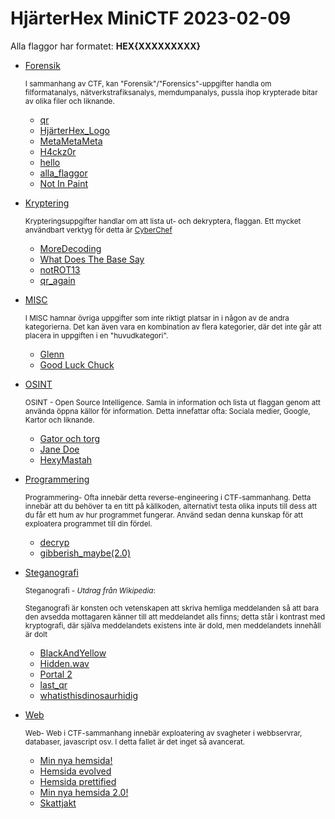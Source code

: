 # **HjärterHex MiniCTF 2023-02-09**

Alla flaggor har formatet: **HEX{XXXXXXXXX}**

* [Forensik](Forensik/)

  <sub>I sammanhang av CTF, kan "Forensik"/"Forensics"-uppgifter handla om filformatanalys, nätverkstrafiksanalys, memdumpanalys, pussla ihop krypterade bitar av olika filer och liknande.</sub>
  - [qr](Forensik/qr.png)
  - [HjärterHex_Logo](Forensik/HjärterHex_Logo.png)
  - [MetaMetaMeta](Forensik/MetaMetaMeta.png)
  - [H4ckz0r](Forensik/H4ckz0r.zip)
  - [hello](Forensik/hello.zip)
  - [alla_flaggor](Forensik/alla_flaggor.docx)
  - [Not In Paint](Forensik/not_in_paint.jpg)

* [Kryptering](Kryptering/)

  <sub>Krypteringsuppgifter handlar om att lista ut- och dekryptera, flaggan. Ett mycket användbart verktyg för detta är [CyberChef](https://cyberchef.org/) </sub>
  - [MoreDecoding](Kryptering/MoreDecoding.txt)
  - [What Does The Base Say](Kryptering/What_does_the_base_say.txt)
  - [notROT13](Kryptering/notROT13.txt)
  - [qr_again](Kryptering/qr_again.png)
  

* [MISC](MISC/)

  <sub>I MISC hamnar övriga uppgifter som inte riktigt platsar in i någon av de andra kategorierna. Det kan även vara en kombination av flera kategorier, där det inte går att placera in uppgiften i en "huvudkategori".</sub>
  - [Glenn](MISC/Glenn)
  - [Good Luck Chuck](MISC/GoodLuckChuck.7z)
  

* [OSINT](OSINT/)

  <sub>OSINT - Open Source Intelligence. Samla in information och lista ut flaggan genom att använda öppna källor för information. Detta innefattar ofta: Sociala medier, Google, Kartor och liknande.</sub>
  - [Gator och torg](OSINT/Gator%20och%20torg.png)
  - [Jane Doe](OSINT/Jane_Doe)
  - [HexyMastah](OSINT/HexyMastah)
  

* [Programmering](Programmering/)

  <sub>Programmering- Ofta innebär detta reverse-engineering i CTF-sammanhang. Detta innebär att du behöver ta en titt på källkoden, alternativt testa olika inputs till dess att du får ett hum av hur programmet fungerar. Använd sedan denna kunskap för att exploatera programmet till din fördel.</sub>
  - [decryp](Programmering/decrypt.py)
  - [gibberish_maybe(2.0)](Programmering/gibberish_maybe(2.0).py)
  

* [Steganografi](Steganografi/)

  <sub>Steganografi - _Utdrag från Wikipedia_: </sub>
  
  <sub>Steganografi är konsten och vetenskapen att skriva hemliga meddelanden så att bara den avsedda mottagaren känner till att meddelandet alls finns; detta står i kontrast med kryptografi, där själva meddelandets existens inte är dold, men meddelandets innehåll är dolt</sub>
  - [BlackAndYellow](Stegonografi/BlackAndYellow.pdf)
  - [Hidden.wav](Stegonografi/Hidden.wav)
  - [Portal 2](Stegonografi/Portal%202%20(Svår).wav)
  - [last_qr](Stegonografi/last_qr.png)
  - [whatisthisdinosaurhidig](Stegonografi/whatisthisdinosaurhidig.jpg)
  

* [Web](Web/)

  <sub>Web- Web i CTF-sammanhang innebär exploatering av svagheter i webbservrar, databaser, javascript osv. I detta fallet är det inget så avancerat.</sub>
  - [Min nya hemsida!](https://ctf.chrob.se/1)
  - [Hemsida evolved](https://ctf.chrob.se/2)
  - [Hemsida prettified](https://ctf.chrob.se/3)
  - [Min nya hemsida 2.0!](https://ctf.chrob.se/4)
  - [Skattjakt](https://ctf.chrob.se/5)
